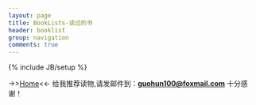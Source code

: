 ```yaml
---
layout: page
title: BookLists-读过的书
header: booklist
group: navigation
comments: true
---
```

{% include JB/setup %}

->>[Home][home]<<- 给我推荐读物,请发邮件到：**guohun100@foxmail.com** 十分感谢！


[home]: http://guoguogis.github.io/ "返回主页面"
